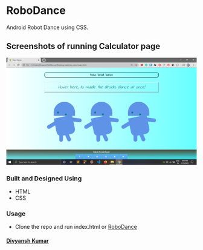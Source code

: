 # RoboDance
Android Robot Dance using CSS.

## Screenshots of running Calculator page
![Robo](https://raw.githubusercontent.com/jordandivyansh/robodance/master/Screenshot%20(140).png)
### Built and Designed Using
- HTML
- CSS

### Usage
- Clone the repo and run index.html or [RoboDance](https://github.com/jordandivyansh/robodance)

#### [Divyansh Kumar](https://jordandivyansh.github.io/robodance/)

